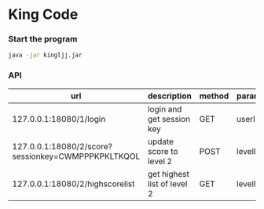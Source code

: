 King Code
===============

### Start the program

```sh
java -jar kingljj.jar
```

### API
url | description | method | parameters | response
--- | --- | --- | --- | ---
127.0.0.1:18080/1/login | login and get session key | GET | userId=1 | session key |
127.0.0.1:18080/2/score?sessionkey=CWMPPPKPKLTKQOL | update score to level 2 | POST | levelId=2 | nothing or "reject" |
127.0.0.1:18080/2/highscorelist | get highest list of level 2 | GET | levelId=2 | userId=score,...


